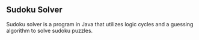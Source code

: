 ## Sudoku Solver ##

Sudoku solver is a program in Java that utilizes logic cycles and a guessing algorithm to solve sudoku puzzles.
